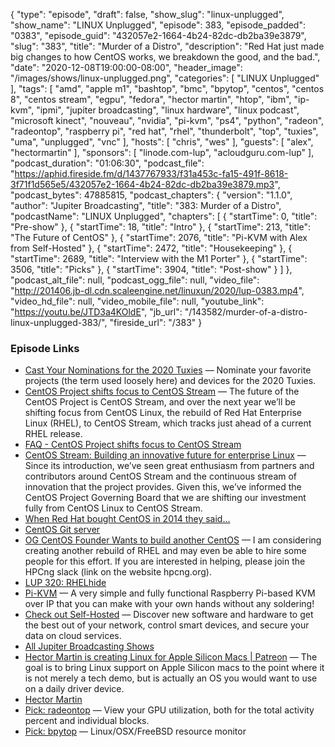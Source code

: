 {
  "type": "episode",
  "draft": false,
  "show_slug": "linux-unplugged",
  "show_name": "LINUX Unplugged",
  "episode": 383,
  "episode_padded": "0383",
  "episode_guid": "432057e2-1664-4b24-82dc-db2ba39e3879",
  "slug": "383",
  "title": "Murder of a Distro",
  "description": "Red Hat just made big changes to how CentOS works, we breakdown the good, and the bad.",
  "date": "2020-12-08T19:00:00-08:00",
  "header_image": "/images/shows/linux-unplugged.png",
  "categories": [
    "LINUX Unplugged"
  ],
  "tags": [
    "amd",
    "apple m1",
    "bashtop",
    "bmc",
    "bpytop",
    "centos",
    "centos 8",
    "centos stream",
    "egpu",
    "fedora",
    "hector martin",
    "htop",
    "ibm",
    "ip-kvm",
    "ipmi",
    "jupiter broadcasting",
    "linux hardware",
    "linux podcast",
    "microsoft kinect",
    "nouveau",
    "nvidia",
    "pi-kvm",
    "ps4",
    "python",
    "radeon",
    "radeontop",
    "raspberry pi",
    "red hat",
    "rhel",
    "thunderbolt",
    "top",
    "tuxies",
    "uma",
    "unplugged",
    "vnc"
  ],
  "hosts": [
    "chris",
    "wes"
  ],
  "guests": [
    "alex",
    "hectormartin"
  ],
  "sponsors": [
    "linode.com-lup",
    "acloudguru.com-lup"
  ],
  "podcast_duration": "01:06:30",
  "podcast_file": "https://aphid.fireside.fm/d/1437767933/f31a453c-fa15-491f-8618-3f71f1d565e5/432057e2-1664-4b24-82dc-db2ba39e3879.mp3",
  "podcast_bytes": 47885815,
  "podcast_chapters": {
    "version": "1.1.0",
    "author": "Jupiter Broadcasting",
    "title": "383: Murder of a Distro",
    "podcastName": "LINUX Unplugged",
    "chapters": [
      {
        "startTime": 0,
        "title": "Pre-show"
      },
      {
        "startTime": 18,
        "title": "Intro"
      },
      {
        "startTime": 213,
        "title": "The Future of CentOS"
      },
      {
        "startTime": 2076,
        "title": "Pi-KVM with Alex from Self-Hosted"
      },
      {
        "startTime": 2472,
        "title": "Housekeeping"
      },
      {
        "startTime": 2689,
        "title": "Interview with the M1 Porter"
      },
      {
        "startTime": 3506,
        "title": "Picks"
      },
      {
        "startTime": 3904,
        "title": "Post-show"
      }
    ]
  },
  "podcast_alt_file": null,
  "podcast_ogg_file": null,
  "video_file": "http://201406.jb-dl.cdn.scaleengine.net/linuxun/2020/lup-0383.mp4",
  "video_hd_file": null,
  "video_mobile_file": null,
  "youtube_link": "https://youtu.be/JTD3a4KOldE",
  "jb_url": "/143582/murder-of-a-distro-linux-unplugged-383/",
  "fireside_url": "/383"
}


### Episode Links

  * [Cast Your Nominations for the 2020 Tuxies](https://forms.gle/ARxi9g5QnLYQoQFZ7 "Cast Your Nominations for the 2020 Tuxies") — Nominate your favorite projects (the term used loosely here) and devices for the 2020 Tuxies.
  * [CentOS Project shifts focus to CentOS Stream](https://blog.centos.org/2020/12/future-is-centos-stream/ "CentOS Project shifts focus to CentOS Stream") — The future of the CentOS Project is CentOS Stream, and over the next year we’ll be shifting focus from CentOS Linux, the rebuild of Red Hat Enterprise Linux (RHEL), to CentOS Stream, which tracks just ahead of a current RHEL release.
  * [FAQ - CentOS Project shifts focus to CentOS Stream](https://centos.org/distro-faq/ "FAQ - CentOS Project shifts focus to CentOS Stream")
  * [CentOS Stream: Building an innovative future for enterprise Linux](https://www.redhat.com/en/blog/centos-stream-building-innovative-future-enterprise-linux "CentOS Stream: Building an innovative future for enterprise Linux") — Since its introduction, we’ve seen great enthusiasm from partners and contributors around CentOS Stream and the continuous stream of innovation that the project provides. Given this, we’ve informed the CentOS Project Governing Board that we are shifting our investment fully from CentOS Linux to CentOS Stream.
  * [When Red Hat bought CentOS in 2014 they said…](https://www.redhat.com/en/about/press-releases/red-hat-and-centos-join-forces "When Red Hat bought CentOS in 2014 they said…")
  * [CentOS Git server](http://git.centos.org/ "CentOS Git server")
  * [OG CentOS Founder Wants to build another CentOS](https://blog.centos.org/2020/12/future-is-centos-stream/#comment-183642 "OG CentOS Founder Wants to build another CentOS") — I am considering creating another rebuild of RHEL and may even be able to hire some people for this effort. If you are interested in helping, please join the HPCng slack (link on the website hpcng.org).
  * [LUP 320: RHELhide](https://linuxunplugged.com/320 "LUP 320: RHELhide")
  * [Pi-KVM](https://pikvm.org/ "Pi-KVM") — A very simple and fully functional Raspberry Pi-based KVM over IP that you can make with your own hands without any soldering!
  * [Check out Self-Hosted](https://selfhosted.show/ "Check out Self-Hosted") — Discover new software and hardware to get the best out of your network, control smart devices, and secure your data on cloud services.
  * [All Jupiter Broadcasting Shows](https://feed.jupiter.zone/allshows "All Jupiter Broadcasting Shows")
  * [Hector Martin is creating Linux for Apple Silicon Macs | Patreon](https://www.patreon.com/marcan "Hector Martin is creating Linux for Apple Silicon Macs | Patreon") — The goal is to bring Linux support on Apple Silicon macs to the point where it is not merely a tech demo, but is actually an OS you would want to use on a daily driver device.
  * [Hector Martin](https://twitter.com/marcan42 "Hector Martin")
  * [Pick: radeontop](https://github.com/clbr/radeontop "Pick: radeontop") — View your GPU utilization, both for the total activity percent and individual blocks.
  * [Pick: bpytop](https://github.com/aristocratos/bpytop "Pick: bpytop") — Linux/OSX/FreeBSD resource monitor



